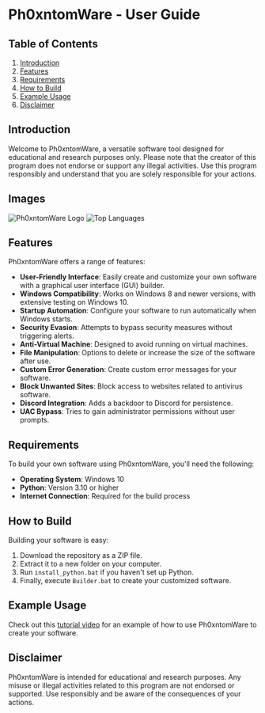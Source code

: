 # Ph0xntomWare - User Guide

## Table of Contents

1. [Introduction](#introduction)
2. [Features](#features)
3. [Requirements](#requirements)
4. [How to Build](#how-to-build)
5. [Example Usage](#example-usage)
6. [Disclaimer](#disclaimer)

## Introduction

Welcome to Ph0xntomWare, a versatile software tool designed for educational and research purposes only. Please note that the creator of this program does not endorse or support any illegal activities. Use this program responsibly and understand that you are solely responsible for your actions.

## Images

![Ph0xntomWare Logo](https://cdn.discordapp.com/attachments/1151484854303727669/1151518455263133816/image.png)
![Top Languages](https://img.shields.io/github/languages/top/Phxnt0m1/Phxnt0mWare)

## Features

Ph0xntomWare offers a range of features:

- **User-Friendly Interface**: Easily create and customize your own software with a graphical user interface (GUI) builder.
- **Windows Compatibility**: Works on Windows 8 and newer versions, with extensive testing on Windows 10.
- **Startup Automation**: Configure your software to run automatically when Windows starts.
- **Security Evasion**: Attempts to bypass security measures without triggering alerts.
- **Anti-Virtual Machine**: Designed to avoid running on virtual machines.
- **File Manipulation**: Options to delete or increase the size of the software after use.
- **Custom Error Generation**: Create custom error messages for your software.
- **Block Unwanted Sites**: Block access to websites related to antivirus software.
- **Discord Integration**: Adds a backdoor to Discord for persistence.
- **UAC Bypass**: Tries to gain administrator permissions without user prompts.

## Requirements

To build your own software using Ph0xntomWare, you'll need the following:

- **Operating System**: Windows 10
- **Python**: Version 3.10 or higher
- **Internet Connection**: Required for the build process

## How to Build

Building your software is easy:

1. Download the repository as a ZIP file.
2. Extract it to a new folder on your computer.
3. Run `install_python.bat` if you haven't set up Python.
4. Finally, execute `Builder.bat` to create your customized software.

## Example Usage

Check out this [tutorial video](https://streamable.com/xovk57) for an example of how to use Ph0xntomWare to create your software.

## Disclaimer

Ph0xntomWare is intended for educational and research purposes. Any misuse or illegal activities related to this program are not endorsed or supported. Use responsibly and be aware of the consequences of your actions.
